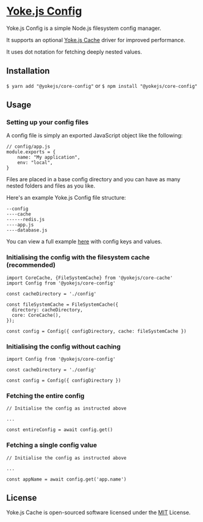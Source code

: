 # [Yoke.js Config](https://github.com/yokejs/core-config)

Yoke.js Config is a simple Node.js filesystem config manager.

It supports an optional [Yoke.js Cache](https://github.com/yokejs/core-cache)
 driver for improved performance.

It uses dot notation for fetching deeply nested values.

## Installation

`$ yarn add "@yokejs/core-config"`
or
`$ npm install "@yokejs/core-config"`

## Usage

### Setting up your config files

A config file is simply an exported JavaScript object like the following:

```
// config/app.js
module.exports = {
    name: "My application",
    env: "local",
}
```

Files are placed in a base config directory and you can
 have as many nested folders and files as you like.

Here's an example Yoke.js Config file structure:

```
--config
----cache
------redis.js
----app.js
----database.js
```

You can view a full example [here](/example) with config keys and values.

### Initialising the config with the filesystem cache (recommended)

```
import CoreCache, {FileSystemCache} from '@yokejs/core-cache'
import Config from '@yokejs/core-config'

const cacheDirectory = './config'

const fileSystemCache = FileSystemCache({
  directory: cacheDirectory,
  core: CoreCache(),
});

const config = Config({ configDirectory, cache: fileSystemCache })
```

### Initialising the config without caching

```
import Config from '@yokejs/core-config'

const cacheDirectory = './config'

const config = Config({ configDirectory })
```

### Fetching the entire config

```
// Initialise the config as instructed above

...

const entireConfig = await config.get()
```

### Fetching a single config value

```
// Initialise the config as instructed above

...

const appName = await config.get('app.name')
```

## License

Yoke.js Cache is open-sourced software licensed under the
[MIT](https://opensource.org/licenses/MIT) License.
